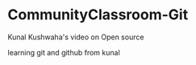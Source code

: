 # CommunityClassroom-Git
Kunal Kushwaha's video on Open source 

learning git and github from kunal
